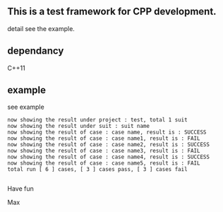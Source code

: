 ## This is a test framework for CPP development.
detail see the example.
## dependancy   
C++11
## example
see example

```
now showing the result under project : test, total 1 suit
now showing the result under suit : suit name
now showing the result of case : case name, result is : SUCCESS
now showing the result of case : case name1, result is : FAIL
now showing the result of case : case name2, result is : SUCCESS
now showing the result of case : case name3, result is : FAIL
now showing the result of case : case name4, result is : SUCCESS
now showing the result of case : case name5, result is : FAIL
total run [ 6 ] cases, [ 3 ] cases pass, [ 3 ] cases fail


```

Have fun

Max
